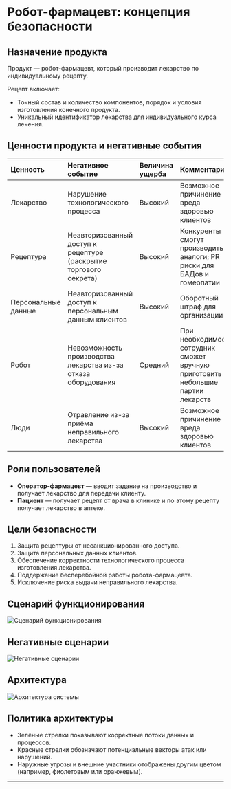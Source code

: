 # Робот-фармацевт: концепция безопасности

## Назначение продукта

Продукт — робот-фармацевт, который производит лекарство по индивидуальному рецепту.

Рецепт включает:
- Точный состав и количество компонентов, порядок и условия изготовления конечного продукта.
- Уникальный идентификатор лекарства для индивидуального курса лечения.

## Ценности продукта и негативные события

| Ценность | Негативное событие | Величина ущерба | Комментарий |
|:---------|:-------------------|:---------------|:------------|
| Лекарство | Нарушение технологического процесса | Высокий | Возможное причинение вреда здоровью клиентов |
| Рецептура | Неавторизованный доступ к рецептуре (раскрытие торгового секрета) | Высокий | Конкуренты смогут производить аналоги; PR риски для БАДов и гомеопатии |
| Персональные данные | Неавторизованный доступ к персональным данным клиентов | Высокий | Оборотный штраф для организации |
| Робот | Невозможность производства лекарства из-за отказа оборудования | Средний | При необходимости сотрудник сможет вручную приготовить небольшие партии лекарств |
| Люди | Отравление из-за приёма неправильного лекарства | Высокий | Возможное причинение вреда здоровью клиентов |

## Роли пользователей

- **Оператор-фармацевт** — вводит задание на производство и получает лекарство для передачи клиенту.
- **Пациент** — получает рецепт от врача в клинике и по этому рецепту получает лекарство в аптеке.

## Цели безопасности

1. Защита рецептуры от несанкционированного доступа.
2. Защита персональных данных клиентов.
3. Обеспечение корректности технологического процесса изготовления лекарства.
4. Поддержание бесперебойной работы робота-фармацевта.
5. Исключение риска выдачи неправильного лекарства.

## Сценарий функционирования

![Сценарий функционирования](diagrams/scenario-functioning.png)

## Негативные сценарии

![Негативные сценарии](diagrams/scenario-negative.png)

## Архитектура

![Архитектура системы](diagrams/architecture.png)

## Политика архитектуры

- Зелёные стрелки показывают корректные потоки данных и процессов.
- Красные стрелки обозначают потенциальные векторы атак или нарушений.
- Наружные угрозы и внешние участники отображены другим цветом (например, фиолетовым или оранжевым).

---
